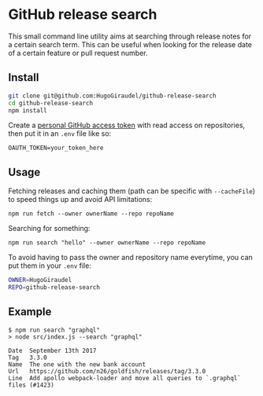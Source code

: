 # GitHub release search

This small command line utility aims at searching through release notes for a certain search term. This can be useful when looking for the release date of a certain feature or pull request number.

## Install

```sh
git clone git@github.com:HugoGiraudel/github-release-search
cd github-release-search
npm install
```

Create a [personal GitHub access token](https://github.com/settings/tokens) with read access on repositories, then put it in an `.env` file like so:

```
OAUTH_TOKEN=your_token_here
```

## Usage

Fetching releases and caching them (path can be specific with `--cacheFile`) to speed things up and avoid API limitations:

```
npm run fetch --owner ownerName --repo repoName
```

Searching for something:

```
npm run search "hello" --owner ownerName --repo repoName
```

To avoid having to pass the owner and repository name everytime, you can put them in your `.env` file:

```sh
OWNER=HugoGiraudel
REPO=github-release-search
```

## Example

```
$ npm run search "graphql"
> node src/index.js --search "graphql"

Date  September 13th 2017
Tag   3.3.0
Name  The one with the new bank account
Url   https://github.com/n26/goldfish/releases/tag/3.3.0
Line  Add apollo webpack-loader and move all queries to `.graphql` files (#1423)
```
